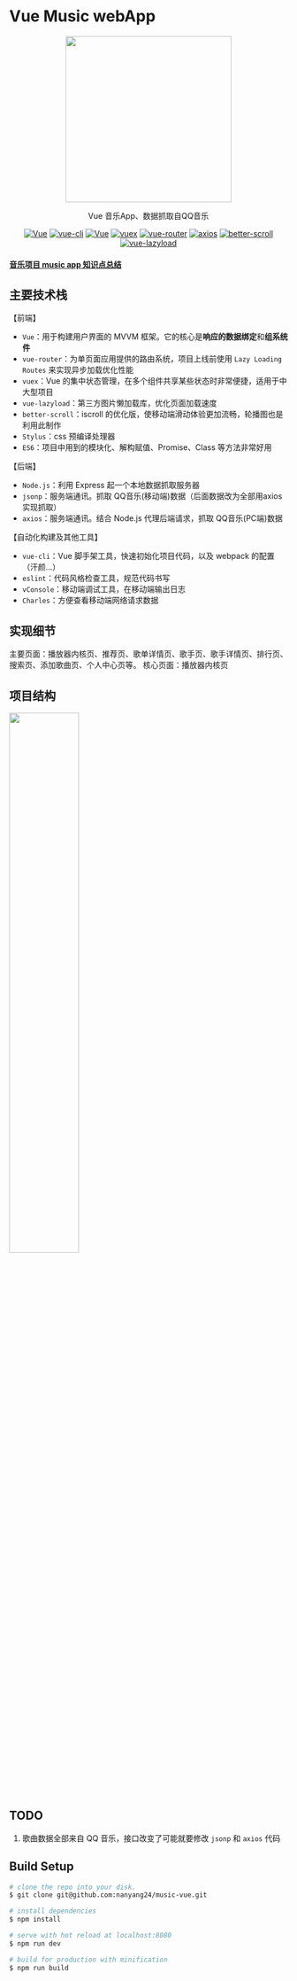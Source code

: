 # Vue Music webApp


<p align="center"><a href="https://music-vue.n-y.io" target="_blank"><img width="300"src="https://raw.githubusercontent.com/nanyang24/music-vue/master/img/Apple_Music_Blur.png"></a></p>
<p align="center">Vue 音乐App、数据抓取自QQ音乐</p>
<p align="center">
  <a href="https://github.com/nanyang24"><img src="https://img.shields.io/badge/build-passing-brightgreen.svg" alt="Vue"></a>
  <a href="https://github.com/vuejs/vue-cli"><img src="https://img.shields.io/badge/vue--cli-v2.9.2-green.svg" alt="vue-cli"></a>
  <a href="https://github.com/vuejs/vue"><img src="https://img.shields.io/badge/vue-v2.5.2-green.svg" alt="Vue"></a>
  <a href="https://github.com/vuejs/vuex"><img src="https://img.shields.io/badge/vuex-v3.0.1-green.svg" alt="vuex"></a>
  <a href="https://github.com/vuejs/vue-router"><img src="https://img.shields.io/badge/vue--router-v3.0.1-green.svg" alt="vue-router"></a>
  <a href="https://github.com/axios/axios"><img src="https://img.shields.io/badge/axios-v0.17.1-blue.svg" alt="axios"></a>
  <a href="https://github.com/ustbhuangyi/better-scroll"><img src="https://img.shields.io/badge/better--scroll-v1.7.2-blue.svg" alt="better-scroll"></a>
  <a href="https://github.com/hilongjw/vue-lazyload"><img src="https://img.shields.io/badge/vue--lazyload-v1.1.4-yellow.svg" alt="vue-lazyload"></a>
</p>


#### [音乐项目 music app 知识点总结](https://github.com/nanyang24/music-vue/blob/master/conclusion.md)



## 主要技术栈

【前端】

- `Vue`：用于构建用户界面的 MVVM 框架。它的核心是**响应的数据绑定**和**组系统件**
- `vue-router`：为单页面应用提供的路由系统，项目上线前使用 `Lazy Loading Routes` 来实现异步加载优化性能
- `vuex`：Vue 的集中状态管理，在多个组件共享某些状态时非常便捷，适用于中大型项目
- `vue-lazyload`：第三方图片懒加载库，优化页面加载速度
- `better-scroll`：iscroll 的优化版，使移动端滑动体验更加流畅，轮播图也是利用此制作
- `Stylus`：css 预编译处理器
- `ES6`：项目中用到的模块化、解构赋值、Promise、Class 等方法非常好用

【后端】

- `Node.js`：利用 Express 起一个本地数据抓取服务器
- `jsonp`：服务端通讯。抓取 QQ音乐(移动端)数据（后面数据改为全部用axios实现抓取）
- `axios`：服务端通讯。结合 Node.js 代理后端请求，抓取 QQ音乐(PC端)数据

【自动化构建及其他工具】

- `vue-cli`：Vue 脚手架工具，快速初始化项目代码，以及 webpack 的配置（汗颜…）
- `eslint`：代码风格检查工具，规范代码书写
- `vConsole`：移动端调试工具，在移动端输出日志
- `Charles`：方便查看移动端网络请求数据

## 实现细节
主要页面：播放器内核页、推荐页、歌单详情页、歌手页、歌手详情页、排行页、搜索页、添加歌曲页、个人中心页等。
核心页面：播放器内核页

## 项目结构
<img src="https://raw.githubusercontent.com/nanyang24/music-vue/master/img/dir.png" width="50%">


## TODO

1. 歌曲数据全部来自 QQ 音乐，接口改变了可能就要修改 `jsonp` 和 `axios` 代码

## Build Setup

``` bash
# clone the repo into your disk.
$ git clone git@github.com:nanyang24/music-vue.git

# install dependencies
$ npm install

# serve with hot reload at localhost:8080
$ npm run dev

# build for production with minification
$ npm run build
```


